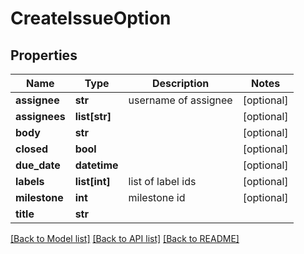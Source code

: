 # CreateIssueOption

## Properties
Name | Type | Description | Notes
------------ | ------------- | ------------- | -------------
**assignee** | **str** | username of assignee | [optional] 
**assignees** | **list[str]** |  | [optional] 
**body** | **str** |  | [optional] 
**closed** | **bool** |  | [optional] 
**due_date** | **datetime** |  | [optional] 
**labels** | **list[int]** | list of label ids | [optional] 
**milestone** | **int** | milestone id | [optional] 
**title** | **str** |  | 

[[Back to Model list]](../README.md#documentation-for-models) [[Back to API list]](../README.md#documentation-for-api-endpoints) [[Back to README]](../README.md)


